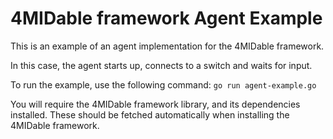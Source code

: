 # 4MIDable framework Agent Example
This is an example of an agent implementation for the 4MIDable framework.

In this case, the agent starts up, connects to a switch and waits for input. 

To run the example, use the following command:
`go run agent-example.go`

You will require the 4MIDable framework library, and its dependencies installed.
These should be fetched automatically when installing the 4MIDable framework. 
